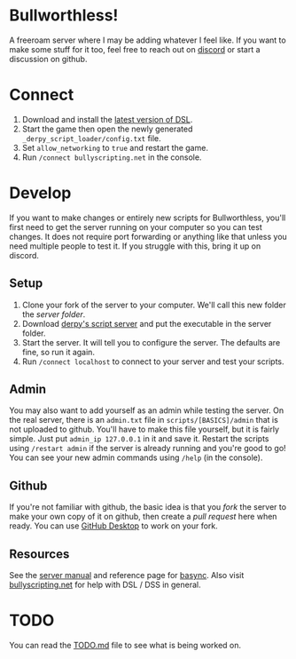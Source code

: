 # Bullworthless!
A freeroam server where I may be adding whatever I feel like.
If you want to make some stuff for it too, feel free to reach out on [discord](https://discord.gg/r6abc7Avpm) or start a discussion on github.

# Connect
1. Download and install the [latest version of DSL](http://bullyscripting.net/downloads.html#dsl).
2. Start the game then open the newly generated `_derpy_script_loader/config.txt` file.
3. Set `allow_networking` to `true` and restart the game.
4. Run `/connect bullyscripting.net` in the console.

# Develop
If you want to make changes or entirely new scripts for Bullworthless, you'll first need to get the server running on your computer so you can test changes.
It does not require port forwarding or anything like that unless you need multiple people to test it. If you struggle with this, bring it up on discord.

## Setup
1. Clone your fork of the server to your computer. We'll call this new folder the *server folder*.
2. Download [derpy's script server](http://bullyscripting.net/downloads.html#dsl) and put the executable in the server folder.
3. Start the server. It will tell you to configure the server. The defaults are fine, so run it again.
4. Run `/connect localhost` to connect to your server and test your scripts.

## Admin
You may also want to add yourself as an admin while testing the server.
On the real server, there is an `admin.txt` file in `scripts/[BASICS]/admin` that is not uploaded to github.
You'll have to make this file yourself, but it is fairly simple. Just put `admin_ip 127.0.0.1` in it and save it.
Restart the scripts using `/restart admin` if the server is already running and you're good to go!
You can see your new admin commands using `/help` (in the console).

## Github
If you're not familiar with github, the basic idea is that you *fork* the server to make your own copy of it on github, then create a *pull request* here when ready.
You can use [GitHub Desktop](https://desktop.github.com/) to work on your fork.

## Resources
See the [server manual](http://bullyscripting.net/server.html) and reference page for [basync](http://bullyscripting.net/basync.html).
Also visit [bullyscripting.net](http://bullyscripting.net) for help with DSL / DSS in general.

# TODO
You can read the [TODO.md](./TODO.md) file to see what is being worked on.